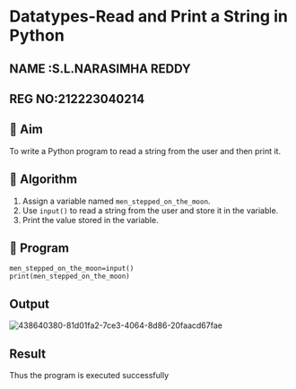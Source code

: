 # Datatypes-Read and Print a String in Python

## NAME :S.L.NARASIMHA REDDY
## REG NO:212223040214
## 🎯 Aim
To write a Python program to read a string from the user and then print it.

## 🧠 Algorithm
1. Assign a variable named `men_stepped_on_the_moon`.
2. Use `input()` to read a string from the user and store it in the variable.
3. Print the value stored in the variable.

## 🧾 Program
```
men_stepped_on_the_moon=input()
print(men_stepped_on_the_moon)
```
## Output
![438640380-81d01fa2-7ce3-4064-8d86-20faacd67fae](https://github.com/user-attachments/assets/b998caa7-be79-4281-8713-527be2030f2d)

## Result
Thus the program is executed successfully
